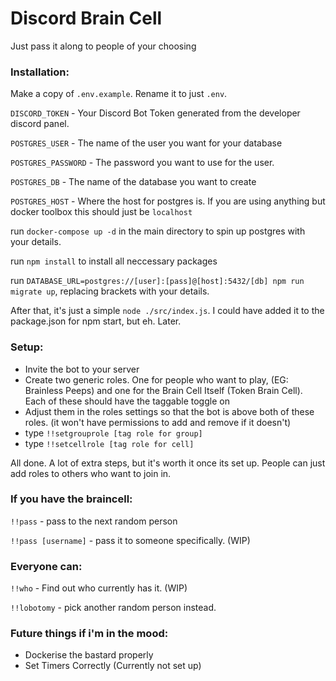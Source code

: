 # Discord Brain Cell

Just pass it along to people of your choosing

### Installation:

Make a copy of `.env.example`.  Rename it to just `.env`.

`DISCORD_TOKEN` - Your Discord Bot Token generated from the developer discord panel.

`POSTGRES_USER` - The name of the user you want for your database

`POSTGRES_PASSWORD` - The password you want to use for the user.

`POSTGRES_DB` - The name of the database you want to create

`POSTGRES_HOST` - Where the host for postgres is. If you are using anything but docker toolbox this should just be `localhost`

run `docker-compose up -d` in the main directory to spin up postgres with your details.

run `npm install` to install all neccessary packages

run `DATABASE_URL=postgres://[user]:[pass]@[host]:5432/[db] npm run migrate up`, replacing brackets with your details.

After that, it's just a simple `node ./src/index.js`. I could have added it to the package.json for npm start, but eh. Later.

### Setup:

- Invite the bot to your server
- Create two generic roles. One for people who want to play, (EG: Brainless Peeps) and one for the Brain Cell Itself (Token Brain Cell). Each of these should have the taggable toggle on
- Adjust them in the roles settings so that the bot is above both of these roles. (it won't have permissions to add and remove if it doesn't)
- type `!!setgrouprole [tag role for group]`
- type `!!setcellrole [tag role for cell]`

All done. A lot of extra steps, but it's worth it once its set up. People can just add roles to others who want to join in. 

### If you have the braincell: 

`!!pass` - pass to the next random person

`!!pass [username]` - pass it to someone specifically. (WIP)

### Everyone can:

`!!who` - Find out who currently has it. (WIP)

`!!lobotomy` - pick another random person instead.

### Future things if i'm in the mood:

- Dockerise the bastard properly
- Set Timers Correctly (Currently not set up)